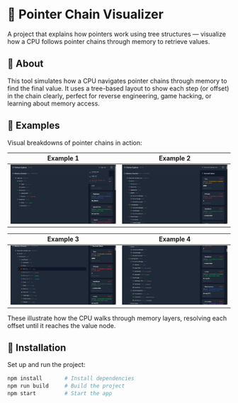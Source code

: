 # 🧠 Pointer Chain Visualizer

A project that explains how pointers work using tree structures — visualize how a CPU follows pointer chains through memory to retrieve values.

## 🌳 About

This tool simulates how a CPU navigates pointer chains through memory to find the final value. It uses a tree-based layout to show each step (or offset) in the chain clearly, perfect for reverse engineering, game hacking, or learning about memory access.

## 🧪 Examples

Visual breakdowns of pointer chains in action:

| Example 1 | Example 2 |
|----------|-----------|
| ![](./1.png) | ![](./2.png) |

| Example 3 | Example 4 |
|----------|-----------|
| ![](./3.png) | ![](./4.png) |

These illustrate how the CPU walks through memory layers, resolving each offset until it reaches the value node.

## 🔧 Installation

Set up and run the project:

```bash
npm install       # Install dependencies
npm run build     # Build the project
npm start         # Start the app
